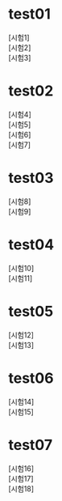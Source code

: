 # test01  
[시험1] <!-- (https://forms.gle/24Keu8se1B1Mo2hG7) -->  
[시험2] <!-- (https://forms.gle/EhCGhNDPEY6zZYXh8) -->  
[시험3] <!-- (https://forms.gle/gBxzS7yzc2Rg4Uku6) -->  

# test02  
[시험4] <!-- (https://forms.gle/cUqeJFV1WdGRgZgD6) -->  
[시험5] <!-- (https://forms.gle/nyGxbRHpF1t9fS6T6) -->  
[시험6] <!-- (https://forms.gle/QvFZp2VKMDzoSuSd9) -->  
[시험7] <!-- (https://forms.gle/aHHRgt9JnQUsz1Js9) -->  

# test03
[시험8] <!-- (https://forms.gle/GmMkmoD18huCJgCh9)  -->  
[시험9] <!-- (https://forms.gle/tRgxAqpAMDwYDCQf6)  -->  

# test04
[시험10] <!-- (https://docs.google.com/forms/d/e/1FAIpQLScnjs7YBgRAoz8uQmLvQkLxqhdF_hS-AbgD6XitGolTMkcAJw/viewform?usp=sf_link)-->  
[시험11] <!-- (https://docs.google.com/forms/d/e/1FAIpQLSf7cKlHvdUXov2RMlSHTy7Mcpio57mpSh64xFlQoYiFagiNPA/viewform?usp=sf_link)-->  

# test05
[시험12] <!-- (https://docs.google.com/forms/d/e/1FAIpQLSfjIc1SXeDxVPhontyHNw5rfi_iIX5F6CxZnYiVYLzaGda5ww/viewform?usp=sf_link)-->  
[시험13] <!-- (https://docs.google.com/forms/d/e/1FAIpQLSfb63SXC5Psxj1I8NXk4dgH35QaEVm8eJhSIjYbEk7buEocFg/viewform?usp=sf_link)-->    

# test06
[시험14] <!-- (https://docs.google.com/forms/d/e/1FAIpQLSddhjh4K9z4ufRFxrPEnZhMNt0QroOemRCY9q2aBDlhQkZFLw/viewform?usp=sf_link)-->  
[시험15] <!-- (https://docs.google.com/forms/d/e/1FAIpQLScC7qAYFXUaxoZEv3OKCX0lYkceDly1SBJjGYgPSdOc1Kuukg/viewform?usp=sf_link)-->  

# test07
[시험16] <!-- (https://docs.google.com/forms/d/e/1FAIpQLSdF0rK_uoe4C-n_bBvuVXTzdT5hGLoFGLH7dcMTjMvuq6cZBw/viewform?usp=sf_link)-->  
[시험17] <!-- (https://docs.google.com/forms/d/e/1FAIpQLScOLc07aceaw4vdsnKu0b2mUVJQ0wVrfc4GhW6E27n6tK37dQ/viewform?usp=sf_link)-->  
[시험18] <!-- (https://docs.google.com/forms/d/e/1FAIpQLSclRSsKXSYMolo-Q97fQDybCcLhURRtsxoPjZpeJGeKLZImNQ/viewform?usp=sf_link)-->  
